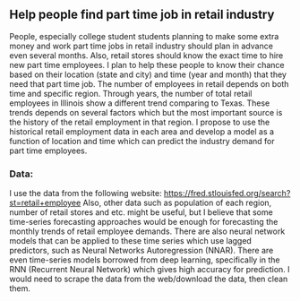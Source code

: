 ## Help people find part time job in retail industry

People, especially college student students planning to make some extra money and work part time jobs in retail industry should plan in advance even several months. Also, retail stores should know the exact time to hire new part time employees. I plan to help these people to know their chance based on their location (state and city) and time (year and month) that they need that part time job. The number of employees in retail depends on both time and specific region. Through years, the number of total retail employees in Illinois show a different trend comparing to Texas. These trends depends on several factors which but the most important source is the history of the retail employment in that region. I propose to use the historical retail employment data in each area and develop a model as a function of location and time which can predict the industry demand for part time employees. 
### Data: 
I use the data from the following website:
https://fred.stlouisfed.org/search?st=retail+employee
Also, other data such as population of each region, number of retail stores and etc. might be useful, but I believe that some time-series forecasting approaches would be enough for forecasting the monthly trends of retail employee demands.   There are also neural network models that can be applied to these time series which use lagged predictors, such as Neural Networks Autoregression (NNAR). There are even time-series models borrowed from deep learning, specifically in the RNN (Recurrent Neural Network)  which gives high accuracy for prediction. 
I would need to scrape the data from the web/download the data, then clean them.  


